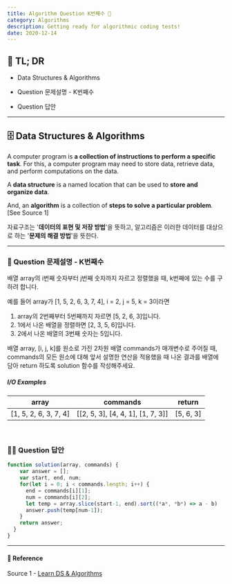 ```yaml
---
title: Algorithm Question K번째수 🧬
category: Algorithms
description: Getting ready for algorithmic coding tests!
date: 2020-12-14
---
```


## 🤦 TL; DR

- Data Structures & Algorithms

- Question 문제설명 - K번째수

- Question 답안

---

## 🗄️ Data Structures & Algorithms

A computer program is **a collection of instructions to perform a specific task**. For this, a computer program may need to store data, retrieve data, and perform computations on the data.

A **data structure** is a named location that can be used to **store and organize data**. 

And, an **algorithm** is a collection of **steps to solve a particular problem**. \[See Source 1]

자료구조는 '**데이터의 표현 및 저장 방법**'을 뜻하고, 알고리즘은 이러한 데이터를 대상으로 하는 '**문제의 해결 방법**'을 뜻한다.

---

### 👀 Question 문제설명 - K번째수

배열 array의 i번째 숫자부터 j번째 숫자까지 자르고 정렬했을 때, k번째에 있는 수를 구하려 합니다.

예를 들어 array가 \[1, 5, 2, 6, 3, 7, 4], i = 2, j = 5, k = 3이라면

1. array의 2번째부터 5번째까지 자르면 \[5, 2, 6, 3]입니다.
2. 1에서 나온 배열을 정렬하면 \[2, 3, 5, 6]입니다.
3. 2에서 나온 배열의 3번째 숫자는 5입니다.

배열 array, \[i, j, k]를 원소로 가진 2차원 배열 commands가 매개변수로 주어질 때, commands의 모든 원소에 대해 앞서 설명한 연산을 적용했을 때 나온 결과를 배열에 담아 return 하도록 solution 함수를 작성해주세요.

##### I/O Examples

| array                 | commands                          | return    |
| :---------------------: | :---------------------------------: | :---------: |
| \[1, 5, 2, 6, 3, 7, 4] | \[\[2, 5, 3], \[4, 4, 1], \[1, 7, 3]] | \[5, 6, 3] |

<br>

### 👨‍💻 Question 답안

```javascript
function solution(array, commands) {
​    var answer = [];
​    var start, end, num;
​    for(let i = 0; i < commands.length; i++) {
​      end = commands[i][1];
​      num = commands[i][2];
​      let temp = array.slice(start-1, end).sort((*a*, *b*) => a - b)
​      answer.push(temp[num-1]);
​    }
​    return answer;
  }
}
```
---
#### 🔗 Reference
Source 1 - [Learn DS & Algorithms](https://www.programiz.com/dsa)